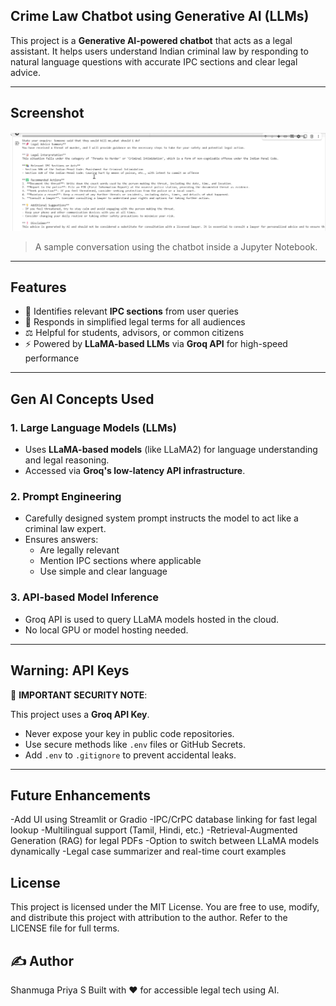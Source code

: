 ## Crime Law Chatbot using Generative AI (LLMs)

This project is a **Generative AI-powered chatbot** that acts as a legal assistant. It helps users understand Indian criminal law by responding to natural language questions with accurate IPC sections and clear legal advice.

---

## Screenshot

![Chatbot Demo](screenshot.png)

> A sample conversation using the chatbot inside a Jupyter Notebook.

---

## Features

- 📘 Identifies relevant **IPC sections** from user queries
- 🧠 Responds in simplified legal terms for all audiences
- ⚖️ Helpful for students, advisors, or common citizens
- ⚡ Powered by **LLaMA-based LLMs** via **Groq API** for high-speed performance

---

## Gen AI Concepts Used

### 1. Large Language Models (LLMs)
- Uses **LLaMA-based models** (like LLaMA2) for language understanding and legal reasoning.
- Accessed via **Groq's low-latency API infrastructure**.

### 2. Prompt Engineering
- Carefully designed system prompt instructs the model to act like a criminal law expert.
- Ensures answers:
  - Are legally relevant
  - Mention IPC sections where applicable
  - Use simple and clear language

### 3. API-based Model Inference
- Groq API is used to query LLaMA models hosted in the cloud.
- No local GPU or model hosting needed.

---

##  Warning: API Keys

🚨 **IMPORTANT SECURITY NOTE**:

This project uses a **Groq API Key**.

- Never expose your key in public code repositories.
- Use secure methods like `.env` files or GitHub Secrets.
- Add `.env` to `.gitignore` to prevent accidental leaks.

---

## Future Enhancements
-Add UI using Streamlit or Gradio
-IPC/CrPC database linking for fast legal lookup
-Multilingual support (Tamil, Hindi, etc.)
-Retrieval-Augmented Generation (RAG) for legal PDFs
-Option to switch between LLaMA models dynamically
-Legal case summarizer and real-time court examples

## License
This project is licensed under the MIT License.
You are free to use, modify, and distribute this project with attribution to the author. Refer to the LICENSE file for full terms.

## ✍️ Author
Shanmuga Priya S
Built with ❤️ for accessible legal tech using AI.

